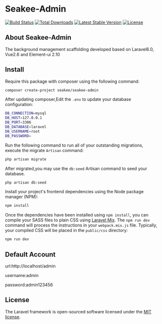 
<p><h1>Seakee-Admin</h1></p>

<p>
<a href="https://travis-ci.org/seakee/seakee-admin"><img src="https://travis-ci.org/seakee/seakee-admin.svg?branch=master" alt="Build Status"></a>
<a href="https://packagist.org/packages/seakee/admin"><img src="https://poser.pugx.org/seakee/admin/d/total.svg" alt="Total Downloads"></a>
<a href="https://packagist.org/packages/seakee/admin"><img src="https://poser.pugx.org/seakee/admin/v/stable.svg" alt="Latest Stable Version"></a>
<a href="https://packagist.org/packages/seakee/admin"><img src="https://poser.pugx.org/seakee/admin/license.svg" alt="License"></a>
</p>

## About Seakee-Admin

The background management scaffolding developed based on Laravel6.0, Vue2.6 and Element-ui 2.10

## Install

Require this package with composer using the following command:
```bash
composer create-project seakee/seakee-admin
```
After updating composer,Edit the `.env`  to update your database configuration:
```bash
DB_CONNECTION=mysql
DB_HOST=127.0.0.1
DB_PORT=3306
DB_DATABASE=laravel
DB_USERNAME=root
DB_PASSWORD=
```
Run the following command to run all of your outstanding migrations, execute the migrate `Artisan` command:
```bash
php artisan migrate
```
After migrated,you may use the `db:seed` Artisan command to seed your database.
```bash
php artisan db:seed
```
Install your project's frontend dependencies using the Node package manager (NPM):
```bash
npm install
```
Once the dependencies have been installed using `npm install`, you can compile your SASS files to plain CSS using [Laravel Mix](https://laravel.com/docs/6.x/mix#working-with-stylesheets). The `npm run dev` command will process the instructions in your `webpack.mix.js` file. Typically, your compiled CSS will be placed in the `public/css` directory:
```bash
npm run dev
```
## Default Account
url:http://localhost/admin

username:admin

password:admin123456

## License

The Laravel framework is open-sourced software licensed under the [MIT license](https://opensource.org/licenses/MIT).
